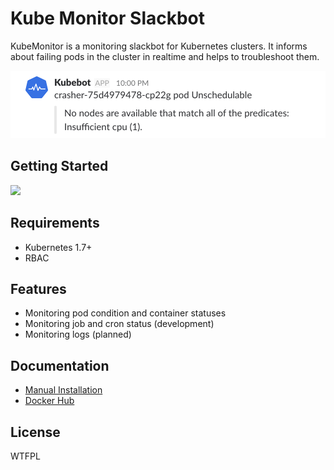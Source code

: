 # Kube Monitor Slackbot
KubeMonitor is a monitoring slackbot for Kubernetes clusters. It informs about failing pods in the cluster in realtime and helps to troubleshoot them.

![Slackbot](docs/screenshot.png)

## Getting Started

[<img src="https://platform.slack-edge.com/img/add_to_slack.png">](https://slack.com/oauth/authorize?client_id=276786832352.277688463872&scope=bot,channels:read,chat:write:bot)

## Requirements
- Kubernetes 1.7+
- RBAC

## Features
- Monitoring pod condition and container statuses
- Monitoring job and cron status (development)
- Monitoring logs (planned)

## Documentation
- [Manual Installation](docs/ManualInstallation.md)
- [Docker Hub](https://hub.docker.com/r/no0dles/kubecrash-slackbot/)

## License

WTFPL